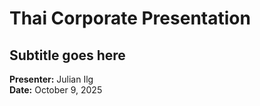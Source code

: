 <!--_class: title-slide -->

# Thai Corporate Presentation
## Subtitle goes here
**Presenter:** Julian Ilg  \
**Date:** October 9, 2025
